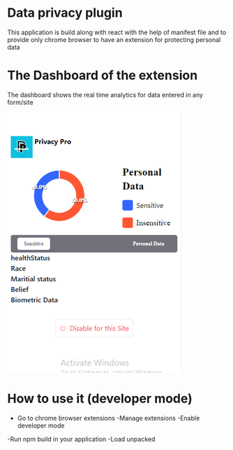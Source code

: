# Data privacy plugin

This application is build along with react with the help of manifest file and to provide only chrome browser to have an extension for protecting personal data

# The Dashboard of the extension
The dashboard shows the real time analytics for data entered in any form/site

![alt text](image.png)

# How to use it (developer mode)
- Go to chrome browser extensions 
 -Manage extensions
 -Enable developer mode

 -Run npm build in your application
 -Load unpacked
